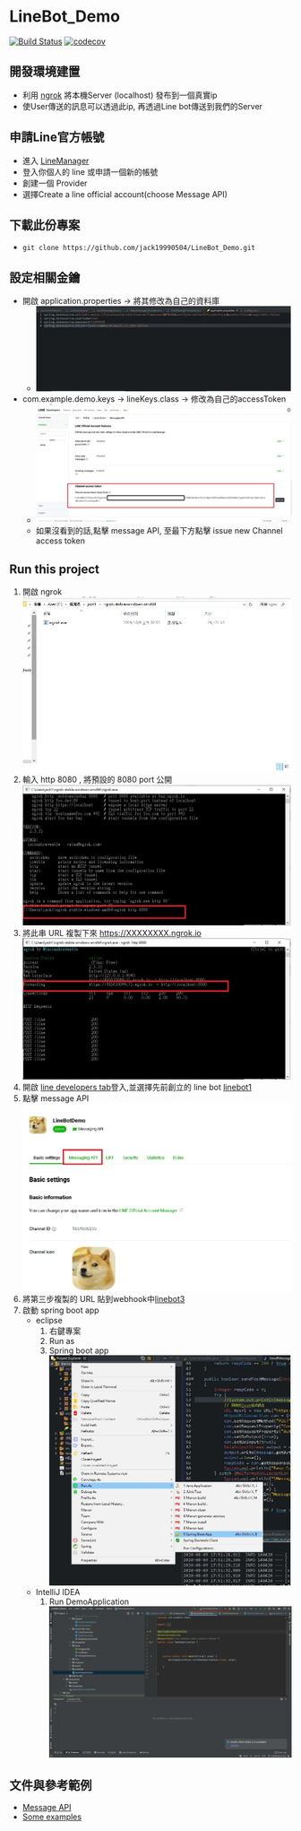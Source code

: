 # LineBot_Demo
[![Build Status](https://travis-ci.com/jack19990504/LineBot_Demo.svg?branch=master)](https://travis-ci.com/jack19990504/LineBot_Demo)
[![codecov](https://codecov.io/gh/jack19990504/LineBot_Demo/branch/master/graph/badge.svg?token=3NI6BKUMLR)](https://codecov.io/gh/jack19990504/LineBot_Demo)
## 開發環境建置

* 利用 [ngrok](https://ngrok.com/) 將本機Server (localhost) 發布到一個真實ip
* 使User傳送的訊息可以透過此ip, 再透過Line bot傳送到我們的Server


## 申請Line官方帳號

* 進入 [LineManager](https://account.line.biz/login?redirectUri=https%3A%2F%2Fdevelopers.line.biz%2Fconsole%2F&scope=line)
* 登入你個人的 line 或申請一個新的帳號
* 創建一個 Provider
* 選擇Create a line official account(choose Message API)

## 下載此份專案

* ```git clone https://github.com/jack19990504/LineBot_Demo.git```

## 設定相關金鑰

* 開啟 application.properties -> 將其修改為自己的資料庫
    * ![database](/src/main/resources/static/database.jpg)
* com.example.demo.keys -> lineKeys.class -> 修改為自己的accessToken
    * ![accessToken](/src/main/resources/static/accessToken.jpg)
    * 如果沒看到的話,點擊 message API, 至最下方點擊 issue new Channel access token

## Run this project

1. 開啟 ngrok ![ngrok1](/src/main/resources/static/ngrok1.jpg)
2. 輸入 http 8080 , 將預設的 8080 port 公開 ![ngrok2](/src/main/resources/static/ngrok2.jpg)
3. 將此串 URL 複製下來 https://XXXXXXXX.ngrok.io<br>![ngrok3](/src/main/resources/static/ngrok3.jpg)
4. 開啟 [line developers tab](https://developers.line.biz/en/)登入,並選擇先前創立的 line bot [linebot1](/src/main/resources/static/linebot1.jpg)
5. 點擊 message API ![messageAPI](/src/main/resources/static/linebot2.jpg)
6. 將第三步複製的 URL 貼到webhook中[linebot3](/src/main/resources/static/linebot3.jpg)
7. 啟動 spring boot app 
    * eclipse
        1. 右鍵專案
        2. Run as
        3. Spring boot app 
        ![spring1](/src/main/resources/static/spring1.jpg)
    * IntelliJ IDEA
        1. Run DemoApplication
        ![IntelliJ](/src/main/resources/static/IntelliJ.png)


## 文件與參考範例
* [Message API](https://developers.line.biz/en/docs/messaging-api/)
* [Some examples](https://developers.line.biz/en/docs/messaging-api/line-bot-sdk/)